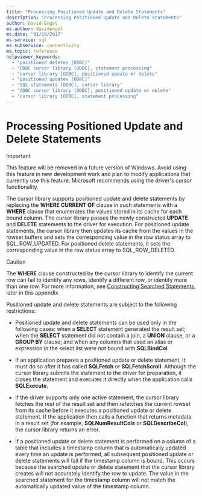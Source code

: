 ```yaml
---
title: "Processing Positioned Update and Delete Statements"
description: "Processing Positioned Update and Delete Statements"
author: David-Engel
ms.author: davidengel
ms.date: "01/19/2017"
ms.service: sql
ms.subservice: connectivity
ms.topic: reference
helpviewer_keywords:
  - "positioned deletes [ODBC]"
  - "ODBC cursor library [ODBC], statement processing"
  - "cursor library [ODBC], positioned update or delete"
  - "positioned updates [ODBC]"
  - "SQL statements [ODBC], cursor library"
  - "ODBC cursor library [ODBC], positioned update or delete"
  - "cursor library [ODBC], statement processing"
---
```

# Processing Positioned Update and Delete Statements
> [!IMPORTANT]  
>  This feature will be removed in a future version of Windows. Avoid using this feature in new development work and plan to modify applications that currently use this feature. Microsoft recommends using the driver's cursor functionality.  
  
 The cursor library supports positioned update and delete statements by replacing the **WHERE CURRENT OF** clause in such statements with a **WHERE** clause that enumerates the values stored in its cache for each bound column. The cursor library passes the newly constructed **UPDATE** and **DELETE** statements to the driver for execution. For positioned update statements, the cursor library then updates its cache from the values in the rowset buffers and sets the corresponding value in the row status array to SQL_ROW_UPDATED. For positioned delete statements, it sets the corresponding value in the row status array to SQL_ROW_DELETED.  
  
> [!CAUTION]  
>  The **WHERE** clause constructed by the cursor library to identify the current row can fail to identify any rows, identify a different row, or identify more than one row. For more information, see [Constructing Searched Statements](../../../odbc/reference/appendixes/constructing-searched-statements.md), later in this appendix.  
  
 Positioned update and delete statements are subject to the following restrictions:  
  
-   Positioned update and delete statements can be used only in the following cases: when a **SELECT** statement generated the result set; when the **SELECT** statement did not contain a join, a **UNION** clause, or a **GROUP BY** clause; and when any columns that used an alias or expression in the select list were not bound with **SQLBindCol**.  
  
-   If an application prepares a positioned update or delete statement, it must do so after it has called **SQLFetch** or **SQLFetchScroll**. Although the cursor library submits the statement to the driver for preparation, it closes the statement and executes it directly when the application calls **SQLExecute**.  
  
-   If the driver supports only one active statement, the cursor library fetches the rest of the result set and then refetches the current rowset from its cache before it executes a positioned update or delete statement. If the application then calls a function that returns metadata in a result set (for example, **SQLNumResultCols** or **SQLDescribeCol**), the cursor library returns an error.  
  
-   If a positioned update or delete statement is performed on a column of a table that includes a timestamp column that is automatically updated every time an update is performed, all subsequent positioned update or delete statements will fail if the timestamp column is bound. This occurs because the searched update or delete statement that the cursor library creates will not accurately identify the row to update. The value in the searched statement for the timestamp column will not match the automatically updated value of the timestamp column.
